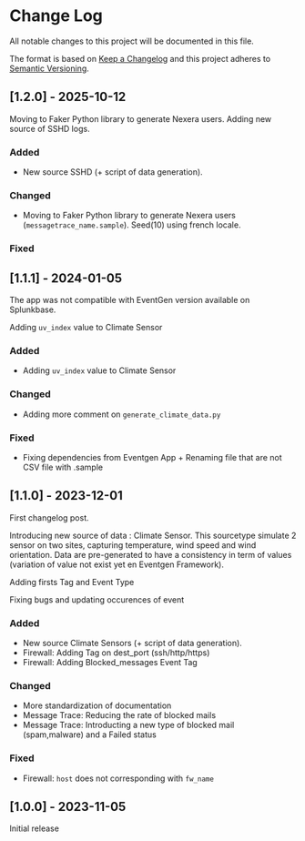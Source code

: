 
# Change Log
All notable changes to this project will be documented in this file.
 
The format is based on [Keep a Changelog](http://keepachangelog.com/) and this project adheres to [Semantic Versioning](http://semver.org/).
 
## [1.2.0] - 2025-10-12

Moving to Faker Python library to generate Nexera users. Adding new source of SSHD logs.
 
### Added
- New source SSHD (+ script of data generation).
 
### Changed
- Moving to Faker Python library to generate Nexera users (`messagetrace_name.sample`). Seed(10) using french locale.
 
### Fixed


## [1.1.1] - 2024-01-05

The app was not compatible with EventGen version available on Splunkbase.

Adding `uv_index` value to Climate Sensor
 
### Added
- Adding `uv_index` value to Climate Sensor
 
### Changed
- Adding more comment on `generate_climate_data.py`
 
### Fixed
- Fixing dependencies from Eventgen App + Renaming file that are not CSV file with .sample


## [1.1.0] - 2023-12-01
 
First changelog post.

Introducing new source of data : Climate Sensor. This sourcetype simulate 2 sensor on two sites, capturing temperature, wind speed and wind orientation.
Data are pre-generated to have a consistency in term of values (variation of value not exist yet en Eventgen Framework).

Adding firsts Tag and Event Type

Fixing bugs and updating occurences of event
 
### Added
- New source Climate Sensors (+ script of data generation).
- Firewall: Adding Tag on dest_port (ssh/http/https) 
- Firewall: Adding Blocked_messages Event Tag
 
### Changed
- More standardization of documentation
- Message Trace: Reducing the rate of blocked mails
- Message Trace: Introducting a new type of blocked mail (spam,malware) and a Failed status
 
### Fixed
- Firewall: `host` does not corresponding with `fw_name`
 
## [1.0.0] - 2023-11-05
  
Initial release